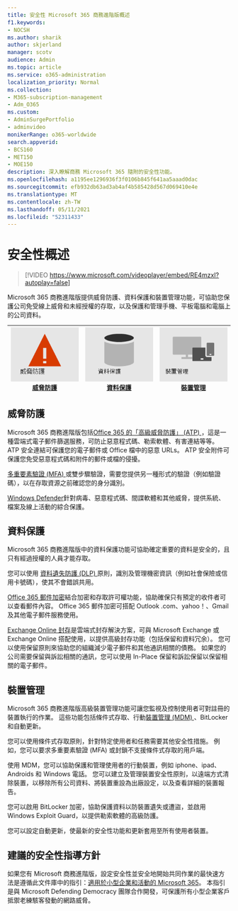 ```yaml
---
title: 安全性 Microsoft 365 商務進階版概述
f1.keywords:
- NOCSH
ms.author: sharik
author: skjerland
manager: scotv
audience: Admin
ms.topic: article
ms.service: o365-administration
localization_priority: Normal
ms.collection:
- M365-subscription-management
- Adm_O365
ms.custom:
- AdminSurgePortfolio
- adminvideo
monikerRange: o365-worldwide
search.appverid:
- BCS160
- MET150
- MOE150
description: 深入瞭解商務 Microsoft 365 隨附的安全性功能。
ms.openlocfilehash: a1195ee1296936f3f0106b845f641aa5aaad0dac
ms.sourcegitcommit: efb932db63ad3ab4af4b585428d567d069410e4e
ms.translationtype: MT
ms.contentlocale: zh-TW
ms.lasthandoff: 05/11/2021
ms.locfileid: "52311433"
---
```

# <a name="overview-of-security"></a>安全性概述

> [!VIDEO https://www.microsoft.com/videoplayer/embed/RE4mzxI?autoplay=false]

Microsoft 365 商務進階版提供威脅防護、資料保護和裝置管理功能，可協助您保護公司免受線上威脅和未經授權的存取，以及保護和管理手機、平板電腦和電腦上的公司資料。

|![威脅防護](../media/m365-business-security-threat-protection.png)<br/>[威脅防護](#threat-protection)|![與用戶端共同作業](../media/m365-business-security-data-protection.png) <br/>[資料保護](#data-protection) | ![裝置管理](../media/m365-business-security-device-management.png) <br/>[裝置管理](#device-management) |
|--|--|--|

## <a name="threat-protection"></a>威脅防護

Microsoft 365 商務進階版包括[Office 365 的「高級威脅防護」 (ATP) ](safe-links.md)，這是一種雲端式電子郵件篩選服務，可防止惡意程式碼、勒索軟體、有害連結等等。 ATP 安全連結可保護您的電子郵件或 Office 檔中的惡意 URLs。 ATP 安全附件可保護您免受惡意程式碼和附件的郵件或檔的侵擾。

[多重要素驗證 (MFA) ](turn-on-mfa.md)或雙步驟驗證，需要您提供另一種形式的驗證（例如驗證碼），以在存取資源之前確認您的身分識別。  

[Windows Defender](https://docs.microsoft.com/windows/security/threat-protection/overview-of-threat-mitigations-in-windows-10)針對病毒、惡意程式碼、間諜軟體和其他威脅，提供系統、檔案及線上活動的綜合保護。

## <a name="data-protection"></a>資料保護

Microsoft 365 商務進階版中的資料保護功能可協助確定重要的資料是安全的，且只有經過授權的人員才能存取。

您可以使用 [資料遺失防護 (DLP) ](set-up-dlp.md) 原則，識別及管理機密資訊（例如社會保險或信用卡號碼），使其不會錯誤共用。 

[Office 365 郵件加密](https://docs.microsoft.com/microsoft-365/compliance/ome)結合加密和存取許可權功能，協助確保只有預定的收件者可以查看郵件內容。 Office 365 郵件加密可搭配 Outlook .com、yahoo！、Gmail 及其他電子郵件服務使用。

[Exchange Online 封存](https://docs.microsoft.com/office365/servicedescriptions/exchange-online-archiving-service-description/exchange-online-archiving-service-description)是雲端式封存解決方案，可與 Microsoft Exchange 或 Exchange Online 搭配使用，以提供高級封存功能（包括保留和資料冗余）。 您可以使用保留原則來協助您的組織減少電子郵件和其他通訊相關的債務。 如果您的公司需要保留與訴訟相關的通訊，您可以使用 In-Place 保留和訴訟保留以保留相關的電子郵件。

## <a name="device-management"></a>裝置管理

Microsoft 365 商務進階版高級裝置管理功能可讓您監視及控制使用者可對註冊的裝置執行的作業。 這些功能包括條件式存取、行動[裝置管理 (MDM) ](https://docs.microsoft.com/microsoft-365/admin/basic-mobility-security/manage-enrolled-devices)、BitLocker 和自動更新。

您可以使用條件式存取原則，針對特定使用者和任務需要其他安全性措施。 例如，您可以要求多重要素驗證 (MFA) 或封鎖不支援條件式存取的用戶端。

使用 MDM，您可以協助保護和管理使用者的行動裝置，例如 iphone、ipad、Androids 和 Windows 電話。 您可以建立及管理裝置安全性原則，以遠端方式清除裝置，以移除所有公司資料、將裝置重設為出廠設定，以及查看詳細的裝置報告。 

您可以啟用 BitLocker 加密，協助保護資料以防裝置遺失或遭盜，並啟用 Windows Exploit Guard，以提供勒索軟體的高級防護。

您可以設定自動更新，使最新的安全性功能和更新套用至所有使用者裝置。 

## <a name="recommended-security-guidance"></a>建議的安全性指導方針

如果您有 Microsoft 商務進階版，設定安全性並安全地開始共同作業的最快速方法是遵循此文件庫中的指引：[適用於小型企業和活動的 Microsoft 365](../campaigns/index.md)。 本指引是與 Microsoft Defending Democracy 團隊合作開發，可保護所有小型企業客戶抵禦老練駭客發動的網路威脅。